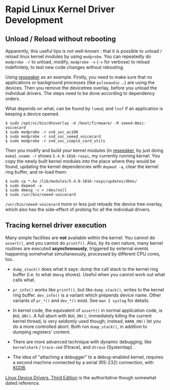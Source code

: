 # Rapid Linux Kernel Driver Development

## Unload / Reload without rebooting

Apparently, this useful tips is not well-known : that it is possible to unload / reload linux kernel modules by using `modprobe`.
You can repeatedly do `modprobe -r` to unload, modify, `modprobe -v` (`-v` for verbose) to reload indefinitely, to test new code changes
without rebooting.

Using [respeaker](https://github.com/respeaker/seeed-voicecard) as an example. Firstly, you need to make sure that
no applications or background processes (like `pulseaudio` ...) are using the devices. Then you remove the devicetree
overlay, before you unload the individual drivers. The steps need to be done according to dependency orders.

What depends on what, can be found by `lsmod`; and `lsof` if an application is keeping a device opened.

```
$ sudo /opt/vc/bin/dtoverlay -d /boot/firmware/ -R seeed-8mic-voicecard
$ sudo modprobe -r snd_soc_ac108
$ sudo modprobe -r snd_soc_seeed_voicecard
$ sudo modprobe -r snd_soc_simple_card_utils
```

Then you modify and build your kernel modules (in [respeaker](https://github.com/respeaker/seeed-voicecard), by just doing `make`).
`uname -r` shows `5.4.0-1016-raspi`, my currently running kernel. You copy the newly built kernel modules into the place where
they would be found, updating the kernel dependencies with `depmod -a`, clear the kernel ring buffer, and re-load them:

```
$ sudo cp *.ko /lib/modules/5.4.0-1016-raspi/updates/dkms/
$ sudo depmod -a
$ sudo dmesg -c > /dev/null
$ sudo /usr/bin/seeed-voicecard
```

`/usr/bin/seeed-voicecard` more or less just reloads the device tree overlay, which also has the side-effect of probing for all the individual drivers.

## Tracing kernel driver execution

Many simple facilities are **not** available within the kernel. You cannot do `assert()`, and you cannot do `printf()`. Also, by its own nature,
many kernel routines are executed **asynchronously**, triggered by external events happening somehwhat simultaneously, processed by different CPU cores, too.

- `dump_stack()` does what it says: dump the call stack to the kernel ring buffer (i.e. to what `dmesg` shows). Useful when you cannot work out what calls what.

- `pr_info()` works like `printf()`, but like `dump_stack()`, writes to the kernel ring buffer. `dev_info()` is a variant which prepends device name.
Other variants of `pr_*()` and `dev_*()` exist. See `man 2 syslog` for details.

- In kernel code, the equivalent of `assert()` in normal application code, is `BUG_ON()`. A full abort with `BUG_ON()`, immediately killing
the current kernel thread, is very seldomly used though; instead, `WARN_ON()` let you do a more controlled abort. Both run `dump_stack()`,
in addition to dumping registers' content.

- There are more advanced technique with dynamic debugging, like `kernelshark` / `trace-cmd` (Ftrace), and `dtrace` (Systemtap) .

- The idea of "attaching a debugger" to a debug-enabled kernel, requires a second machine connected by a serial (RS-232) connection, with [KGDB](http://kgdb.wiki.kernel.org).

[Linux Device Drivers, Third Edition](https://lwn.net/Kernel/LDD3/) is the authoritative though somewhat dated reference.
